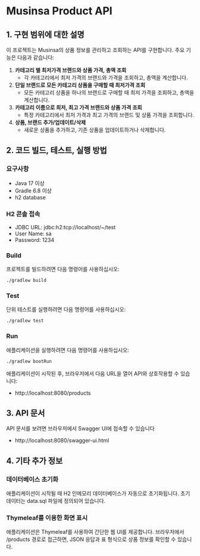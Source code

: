 # Musinsa Product API

## 1. 구현 범위에 대한 설명

이 프로젝트는 Musinsa의 상품 정보를 관리하고 조회하는 API를 구현합니다. 주요 기능은 다음과 같습니다:

1. **카테고리 별 최저가격 브랜드와 상품 가격, 총액 조회**
    - 각 카테고리에서 최저 가격의 브랜드와 가격을 조회하고, 총액을 계산합니다.
2. **단일 브랜드로 모든 카테고리 상품을 구매할 때 최저가격 조회**
    - 모든 카테고리 상품을 하나의 브랜드로 구매할 때 최저 가격을 조회하고, 총액을 계산합니다.
3. **카테고리 이름으로 최저, 최고 가격 브랜드와 상품 가격 조회**
    - 특정 카테고리에서 최저 가격과 최고 가격의 브랜드 및 상품 가격을 조회합니다.
4. **상품, 브랜드 추가/업데이트/삭제**
    - 새로운 상품을 추가하고, 기존 상품을 업데이트하거나 삭제합니다.

## 2. 코드 빌드, 테스트, 실행 방법

### 요구사항

- Java 17 이상
- Gradle 6.8 이상
- h2 database

### H2 콘솔 접속
- JDBC URL: jdbc:h2:tcp://localhost/~/test
- User Name: sa
- Password: 1234

### Build

프로젝트를 빌드하려면 다음 명령어를 사용하십시오:

```bash
./gradlew build
```

### Test

단위 테스트를 실행하려면 다음 명령어를 사용하십시오:

```bash
./gradlew test
```

### Run

애플리케이션을 실행하려면 다음 명령어를 사용하십시오:



```bash
./gradlew bootRun
```

애플리케이션이 시작된 후, 브라우저에서 다음 URL을 열어 API와 상호작용할 수 있습니다:
- http://localhost:8080/products



## 3. API 문서
API 문서를 보려면 브라우저에서 Swagger UI에 접속할 수 있습니다
- http://localhost:8080/swagger-ui.html


## 4. 기타 추가 정보

### 데이터베이스 초기화
애플리케이션이 시작될 때 H2 인메모리 데이터베이스가 자동으로 초기화됩니다. 초기 데이터는 data.sql 파일에 정의되어 있습니다.

### Thymeleaf를 이용한 화면 표시
애플리케이션은 Thymeleaf를 사용하여 간단한 웹 UI를 제공합니다. 브라우저에서 /products 경로로 접근하면, JSON 응답과 표 형식으로 상품 정보를 확인할 수 있습니다.
